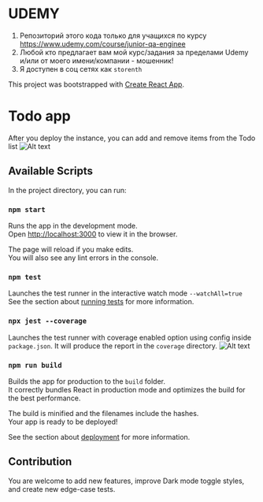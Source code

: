 # UDEMY
1. Репозиторий этого кода только для учащихся по курсу https://www.udemy.com/course/junior-qa-enginee
2. Любой кто предлагает вам мой курс/задания за пределами Udemy и/или от моего имени/компании - мошенник!
3. Я доступен в соц сетях как `storenth`

This project was bootstrapped with [Create React App](https://github.com/facebook/create-react-app).
# Todo app
After you deploy the instance, you can add and remove items from the Todo list
![Alt text](./src/screenshots/todo_ui_materialized_css.png "Materialize CSS")

## Available Scripts

In the project directory, you can run:

### `npm start`

Runs the app in the development mode.<br />
Open [http://localhost:3000](http://localhost:3000) to view it in the browser.

The page will reload if you make edits.<br />
You will also see any lint errors in the console.

### `npm test`

Launches the test runner in the interactive watch mode `--watchAll=true`<br />
See the section about [running tests](https://facebook.github.io/create-react-app/docs/running-tests) for more information.

### `npx jest --coverage`

Launches the test runner with coverage enabled option using config inside `package.json`.
It will produce the report in the `coverage` directory.
![Alt text](./src/screenshots/todo_code_coverage.png "Code coverage")

### `npm run build`

Builds the app for production to the `build` folder.<br />
It correctly bundles React in production mode and optimizes the build for the best performance.

The build is minified and the filenames include the hashes.<br />
Your app is ready to be deployed!

See the section about [deployment](https://facebook.github.io/create-react-app/docs/deployment) for more information.

## Contribution

You are welcome to add new features, improve Dark mode toggle styles, and create new edge-case tests.